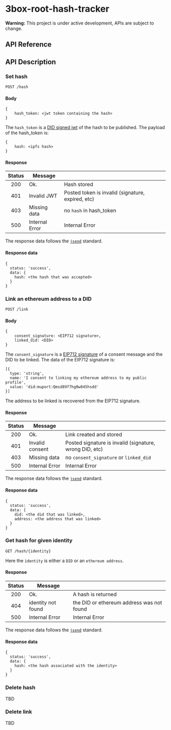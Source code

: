 # 3box-root-hash-tracker

**Warning:** This project is under active development, APIs are subject to change.

## API Reference

## API Description


### Set hash

`POST /hash`

#### Body

```
{
    hash_token: <jwt token containing the hash>
}
```

The `hash_token` is a [DID signed jwt](https://github.com/uport-project/did-jwt.git) of the hash to be published. The payload of the hash_token is:
```
{
    hash: <ipfs hash>
}
```

#### Response

| Status |     Message    |                                                   |
|:------:|----------------|---------------------------------------------------|
| 200    | Ok.            | Hash stored                           |
| 401    | Invalid JWT    | Posted token is invalid (signature, expired, etc) |
| 403    | Missing data   | no `hash` in hash_token                           |
| 500    | Internal Error | Internal Error                                    |

The response data follows the [`jsend`](https://labs.omniti.com/labs/jsend) standard.

#### Response data
```
{
  status: 'success',
  data: {
    hash: <the hash that was accepted>
  }
}
```

### Link an ethereum address to a DID

`POST /link`


#### Body

```
{
    consent_signature: <EIP712 signature>,
    linked_did: <DID>
}
```

The `consent_signature` is a [EIP712 signature](https://eips.ethereum.org/EIPS/eip-712) of a consent message and the DID to be linked. The data of the EIP712 signature is:
```
[{
  type: 'string',
  name: 'I consent to linking my ethereum address to my public profile',
  value: 'did:muport:Qmsd89f7hg0w845hsdd'
}]
```

The address to be linked is recovered from the EIP712 signature.

#### Response

| Status |     Message     |                                                   |
|:------:|-----------------|--------------------------------------------------|
| 200    | Ok.             | Link created and stored                           |
| 401    | Invalid consent | Posted signature is invalid (signature, wrong DID, etc) |
| 403    | Missing data    | no `consent_signature` or `linked_did`             |
| 500    | Internal Error  | Internal Error                                    |

The response data follows the [`jsend`](https://labs.omniti.com/labs/jsend) standard.

#### Response data
```
{
  status: 'success',
  data: {
    did: <the did that was linked>,
    address: <the address that was linked>
  }
}
```

### Get hash for given identity

`GET /hash/{identity}`

Here the `ìdentity` is either a `DID` or an `ethereum address`.

#### Response

| Status |     Message     |                                                   |
|:------:|-----------------|--------------------------------------------------|
| 200    | Ok.             | A hash is returned                           |
| 404    | identity not found    | the DID or ethereum address was not found    |
| 500    | Internal Error  | Internal Error                                    |

The response data follows the [`jsend`](https://labs.omniti.com/labs/jsend) standard.

#### Response data
```
{
  status: 'success',
  data: {
    hash: <the hash associated with the identity>
  }
}
```


### Delete hash

TBD

### Delete link
TBD



